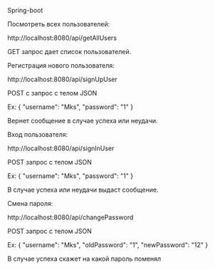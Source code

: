 Spring-boot

Посмотреть всех пользователей:

http://localhost:8080/api/getAllUsers

GET запрос дает список пользователей.

Регистрация нового пользователя:

http://localhost:8080/api/signUpUser

POST с запрос с телом JSON

Ex:
{
    "username": "Mks",
    "password": "1"
}

Вернет сообщение в случае успеха или неудачи.

Вход пользователя:

http://localhost:8080/api/signInUser

POST запрос с телом JSON

Ex:
{
    "username": "Mks",
    "password": "1"
}

В случае успеха или неудачи выдаст сообщение.

Смена пароля:

http://localhost:8080/api/changePassword

POST запрос с телом JSON

Ex:
{
    "username": "Mks",
    "oldPassword": "1",
    "newPassword": "12"
}

В случае успеха скажет на какой пароль поменял
